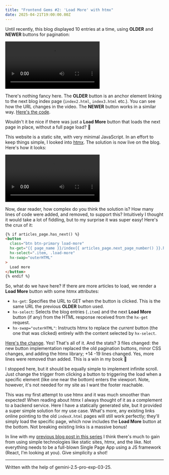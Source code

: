 ```yaml
---
title: "Frontend Gems #2: 'Load More' with htmx"
date: 2025-04-21T19:00:00.00Z
---
```


Until recently, this blog displayed 10 entries at a time, using **OLDER** and **NEWER** buttons for pagination:

<video
    controls
    src="{static}/images/blog/pagination_traditional.webm"
/>

There's nothing fancy here. The **OLDER** button is an anchor element linking to the next blog index page (`index2.html`, `index3.html` etc.). You can see how the URL changes in the video. The **NEWER** button works in a similar way. [Here's the code](https://github.com/Nagasaki45/leverstone.me/blob/b399d620c862194e224834ea8545abe8b1811cfd/theme/templates/partials/pagination.html).

Wouldn't it be nice if there was just a **Load More** button that loads the next page in place, without a full page load? 🤔

This website is a static site, with very minimal JavaScript. In an effort to keep things simple, I looked into [htmx](https://htmx.org/). The solution is now live on the blog. Here's how it looks:

<video
    controls
    src="{static}/images/blog/pagination_load_more.webm"
/>

Now, dear reader, how complex do you think the solution is? How many lines of code were added, and removed, to support this? Intuitively I thought it would take a lot of fiddling, but to my surprise it was super easy! Here's the crux of it:

```html
{% if articles_page.has_next() %}
<button
  class="btn btn-primary load-more"
  hx-get="{{ page_name }}/index{{ articles_page.next_page_number() }}.html"
  hx-select=".item, .load-more"
  hx-swap="outerHTML"
>
  Load more
</button>
{% endif %}
```

So, what do we have here? If there are more articles to load, we render a **Load More** button with some htmx attributes:

-   `hx-get`: Specifies the URL to GET when the button is clicked. This is the same URL the previous **OLDER** button used.
-   `hx-select`: Selects the blog entries (`.item`) and the next **Load More** button (if any) from the HTML response received from the `hx-get` request.
-   `hx-swap="outerHTML"`: Instructs htmx to replace the *current* button (the one that was clicked) entirely with the content selected by `hx-select`.

[Here's the change](https://github.com/Nagasaki45/leverstone.me/commit/4df289df2322cc7ba66844768f3917eb1998013f). Yes! That's all of it. And the stats? 3 files changed: the new button implementation replaced the old pagination buttons, minor CSS changes, and adding the htmx library; +14 -19 lines changed. Yes, more lines were removed than added. This is a win in my book 🙌

I stopped here, but it should be equally simple to implement infinite scroll. Just change the trigger from clicking a button to triggering the load when a specific element (like one near the bottom) enters the viewport. Note, however, it's not needed for my site as I want the footer reachable.

This was my first attempt to use htmx and it was much smoother than expected! When reading about htmx I always thought of it as a complement to a backend service. Here I have a statically generated site, but it provided a super simple solution for my use case. What's more, any existing links online pointing to the old `indexX.html` pages will still work perfectly; they'll simply load the specific page, which now includes the **Load More** button at the bottom. Not breaking existing links is a massive bonus!

In line with my [previous blog post in this series]({filename}/Blog/Frontend-Gems-1-Pagefind.md) I think there's much to gain from using simple technologies like static sites, htmx, and the like. Not everything needs to be a full-blown Single Page App using a JS framework (React, I'm looking at you). Give simplicity a shot!

---

Written with the help of gemini-2.5-pro-exp-03-25.